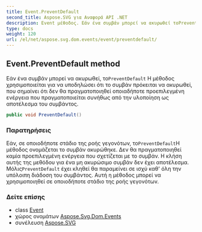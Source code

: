 ```yaml
---
title: Event.PreventDefault
second_title: Aspose.SVG για Αναφορά API .NET
description: Event μέθοδος. Εάν ένα συμβάν μπορεί να ακυρωθεί τοPreventDefault Η μέθοδος χρησιμοποιείται για να υποδηλώσει ότι το συμβάν πρόκειται να ακυρωθεί που σημαίνει ότι δεν θα πραγματοποιηθεί οποιαδήποτε προεπιλεγμένη ενέργεια που πραγματοποιείται συνήθως από την υλοποίηση ως αποτέλεσμα του συμβάντος.
type: docs
weight: 120
url: /el/net/aspose.svg.dom.events/event/preventdefault/
---
```

## Event.PreventDefault method

Εάν ένα συμβάν μπορεί να ακυρωθεί, το`PreventDefault` Η μέθοδος χρησιμοποιείται για να υποδηλώσει ότι το συμβάν πρόκειται να ακυρωθεί, που σημαίνει ότι δεν θα πραγματοποιηθεί οποιαδήποτε προεπιλεγμένη ενέργεια που πραγματοποιείται συνήθως από την υλοποίηση ως αποτέλεσμα του συμβάντος.

```csharp
public void PreventDefault()
```

### Παρατηρήσεις

Εάν, σε οποιοδήποτε στάδιο της ροής γεγονότων, το`PreventDefault`Η μέθοδος ονομάζεται το συμβάν ακυρώθηκε. Δεν θα πραγματοποιηθεί καμία προεπιλεγμένη ενέργεια που σχετίζεται με το συμβάν. Η κλήση αυτής της μεθόδου για ένα μη ακυρώσιμο συμβάν δεν έχει αποτέλεσμα. Μόλις`PreventDefault` έχει κληθεί θα παραμείνει σε ισχύ καθ' όλη την υπόλοιπη διάδοση του συμβάντος. Αυτή η μέθοδος μπορεί να χρησιμοποιηθεί σε οποιοδήποτε στάδιο της ροής γεγονότων.

### Δείτε επίσης

* class [Event](../)
* χώρος ονομάτων [Aspose.Svg.Dom.Events](../../event/)
* συνέλευση [Aspose.SVG](../../../)


